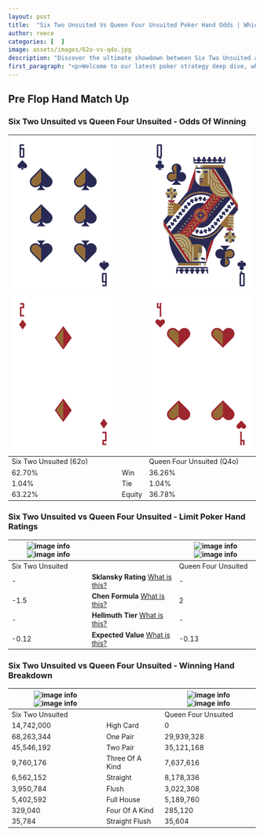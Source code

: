 ```yaml
---
layout: post
title:  "Six Two Unsuited Vs Queen Four Unsuited Poker Hand Odds | Which Is The Better Hand In Poker? A Complete Guide"
author: reece
categories: [  ]
image: assets/images/62o-vs-q4o.jpg
description: "Discover the ultimate showdown between Six Two Unsuited and Queen Four Unsuited in poker! Uncover the odds, strategies, and scenarios where one hand triumphs over the other. Get ready to up your poker game with this thrilling analysis."
first_paragraph: "<p>Welcome to our latest poker strategy deep dive, where we're pitting two distinct hands against each other in a high-stakes showdown: Six Two Unsuited vs Queen Four Unsuited.</p><p>In the dynamic world of poker, every decision counts, and knowing which hand holds the upper hand is key to your success at the table.</p><p>In this article, we'll dissect these two hands, explore the scenarios where one dominates the other, and equip you with the knowledge to make strategic choices that can tip the odds in your favor.</p><p>Get ready to unravel the intriguing dynamics of these poker hands and elevate your game to new heights.</p>"
---
```




[comment]: # (sp0)

## Pre Flop Hand Match Up

<div class="table hand-ratings" markdown="1"> 



### Six Two Unsuited vs Queen Four Unsuited - Odds Of Winning


    
| ![image info](assets/images/hand1/6.png) ![image info](assets/images/hand1/2o.png) |  | ![image info](assets/images/hand2/q.png) ![image info](assets/images/hand2/4o.png) |
| -------- | -------- | -------- |
| Six Two Unsuited (62o) |  | Queen Four Unsuited (Q4o) |
| 62.70% | Win | 36.26% |
| 1.04% | Tie | 1.04% |
| 63.22% | Equity | 36.78% |




[comment]: # (sp1)



### Six Two Unsuited vs Queen Four Unsuited - Limit Poker Hand Ratings


    
| ![image info](https://www.riverpairs.com/assets/images/hand1/6.png) ![image info](https://www.riverpairs.com/assets/images/hand1/2o.png) |  | ![image info](https://www.riverpairs.com/assets/images/hand2/q.png) ![image info](https://www.riverpairs.com/assets/images/hand2/4o.png) |
| -------- | -------- | -------- |
| Six Two Unsuited |  | Queen Four Unsuited |
| - | **Sklansky Rating** [What is this?](/sklansky-rating-explained) | - |
| -1.5 | **Chen Formula** [What is this?](/chen-formula-explained) | 2 |
| - | **Hellmuth Tier** [What is this?](/Hellmuth-tier-explained) | - |
| -0.12 | **Expected Value** [What is this?](/expected-value-explained) | -0.13 |




[comment]: # (sp2)



### Six Two Unsuited vs Queen Four Unsuited - Winning Hand Breakdown


    
| ![image info](https://www.riverpairs.com/assets/images/hand1/6.png) ![image info](https://www.riverpairs.com/assets/images/hand1/2o.png) |  | ![image info](https://www.riverpairs.com/assets/images/hand2/q.png) ![image info](https://www.riverpairs.com/assets/images/hand2/4o.png) |
| -------- | -------- | -------- |
| Six Two Unsuited |  | Queen Four Unsuited |
| 14,742,000 | High Card | 0 |
| 68,263,344 | One Pair | 29,939,328 |
| 45,546,192 | Two Pair | 35,121,168 |
| 9,760,176 | Three Of A Kind | 7,637,616 |
| 6,562,152 | Straight | 8,178,336 |
| 3,950,784 | Flush | 3,022,308 |
| 5,402,592 | Full House | 5,189,760 |
| 329,040 | Four Of A Kind | 285,120 |
| 35,784 | Straight Flush | 35,604 |




[comment]: # (sp3)



</div>

[comment]: # (sp4)



[comment]: # (sp5)

